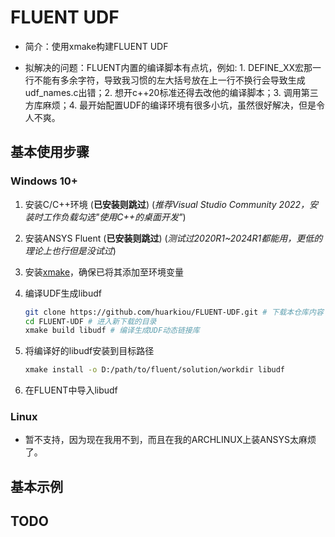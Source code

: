 # FLUENT UDF

- 简介：使用xmake构建FLUENT UDF

- 拟解决的问题：FLUENT内置的编译脚本有点坑，例如: 1. DEFINE_XX宏那一行不能有多余字符，导致我习惯的左大括号放在上一行不换行会导致生成udf_names.c出错；2. 想开c++20标准还得去改他的编译脚本；3. 调用第三方库麻烦；4. 最开始配置UDF的编译环境有很多小坑，虽然很好解决，但是令人不爽。

## 基本使用步骤

### Windows 10+

1. 安装C/C++环境 (**已安装则跳过**) (*推荐Visual Studio Community 2022，安装时工作负载勾选"使用C++的桌面开发"*)

2. 安装ANSYS Fluent (**已安装则跳过**) (*测试过2020R1~2024R1都能用，更低的理论上也行但是没试过*)

3. 安装[xmake](https://github.com/xmake-io/xmake/releases/)，确保已将其添加至环境变量

4. 编译UDF生成libudf
    ```sh
    git clone https://github.com/huarkiou/FLUENT-UDF.git # 下载本仓库内容
    cd FLUENT-UDF # 进入新下载的目录
    xmake build libudf # 编译生成UDF动态链接库
    ```
5. 将编译好的libudf安装到目标路径
    ```sh
    xmake install -o D:/path/to/fluent/solution/workdir libudf
    ```

6. 在FLUENT中导入libudf

### Linux

- 暂不支持，因为现在我用不到，而且在我的ARCHLINUX上装ANSYS太麻烦了。

## 基本示例

## TODO
